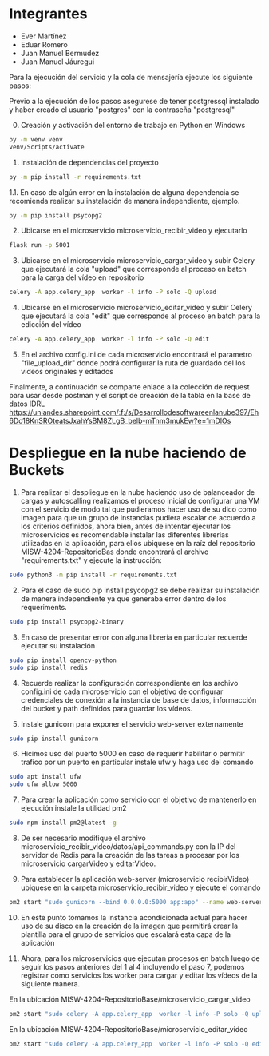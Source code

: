 # **Integrantes**

* Ever Martínez
* Eduar Romero
* Juan Manuel Bermudez
* Juan Manuel Jáuregui

Para la ejecución del servicio y la cola de mensajería ejecute los siguiente pasos:

Previo a la ejecución de los pasos asegurese de tener postgressql instalado y haber creado el usuario "postgres" con la contraseña "postgresql"

0. Creación y activación  del entorno de trabajo en Python en Windows
```bash
py -m venv venv 
venv/Scripts/activate
```
1. Instalación de dependencias del proyecto
```bash
py -m pip install -r requirements.txt
```
1.1. En caso de algún error en la instalación de alguna dependencia se recomienda realizar su instalación de manera independiente, ejemplo.
```bash
py -m pip install psycopg2
```
2. Ubicarse en el microservicio microservicio_recibir_video y ejecutarlo
```bash
flask run -p 5001
```
3. Ubicarse en el microservicio microservicio_cargar_video y subir Celery que ejecutará la cola "upload" que corresponde al proceso en batch para la carga del vídeo en repositorio
```bash
celery -A app.celery_app  worker -l info -P solo -Q upload
```
4. Ubicarse en el microservicio microservicio_editar_video y subir Celery que ejecutará la cola "edit" que corresponde al proceso en batch para la edicción del vídeo
```bash
celery -A app.celery_app  worker -l info -P solo -Q edit
```
5. En el archivo config.ini de cada microservicio encontrará el parametro "file_upload_dir" donde podrá configurar la ruta de guardado del los vídeos originales y editados

Finalmente, a continuación se comparte enlace a la colección de request para usar desde postman y el script de creación de la tabla en la base de datos IDRL
https://uniandes.sharepoint.com/:f:/s/Desarrollodesoftwareenlanube397/Eh6Do18KnSROteatsJxahYsBM8ZLgB_belb-mTnm3mukEw?e=1mDlOs

# **Despliegue en la nube haciendo de Buckets**

1. Para realizar el despliegue en la nube haciendo uso de balanceador de cargas y autoscalling realizamos el proceso inicial de configurar una VM con el servicio de modo tal que pudieramos hacer uso de su dico como imagen para que un grupo de instancias pudiera escalar de accuerdo a los criterios definidos, ahora bien, antes de intentar ejecutar los microservicios es recomendable instalar las diferentes librerías utilizadas en la aplicación, para ellos ubiquese en la raíz del repositorio MISW-4204-RepositorioBas donde encontrará el archivo "requirements.txt" y ejecute la instrucción:
```bash
sudo python3 -m pip install -r requirements.txt
```

2. Para el caso de sudo pip install psycopg2 se debe realizar su instalación de manera independiente ya que generaba error dentro de los requeriments.
```bash
sudo pip install psycopg2-binary
```

3. En caso de presentar error con alguna librería en particular recuerde ejecutar su instalación
```bash
sudo pip install opencv-python
sudo pip install redis
```

4. Recuerde realizar la configuración correspondiente en los archivo config.ini de cada microservicio con el objetivo de configurar credenciales de conexión a la instancia de base de datos, informacción del bucket y path definidos para guardar los vídeos.

5. Instale gunicorn para exponer el servicio web-server externamente
```bash
sudo pip install gunicorn
```

6. Hicimos uso del puerto 5000 en caso de requerir habilitar o permitir trafico por un puerto en particular instale ufw y haga uso del comando
```bash
sudo apt install ufw
sudo ufw allow 5000
```

7. Para crear la aplicación como servicio con el objetivo de mantenerlo en ejecución instale la utilidad pm2
```bash
sudo npm install pm2@latest -g
```

8. De ser necesario modifique el archivo microservicio_recibir_video/datos/api_commands.py con la IP del servidor de Redis para la creación de las tareas a procesar por los microservicio cargarVideo y editarVideo.

9. Para establecer la aplicación web-server (microservicio recibirVideo) ubiquese en la carpeta microservicio_recibir_video y ejecute el comando
```bash
pm2 start "sudo gunicorn --bind 0.0.0.0:5000 app:app" --name web-server
```

10. En este punto tomamos la instancia acondicionada actual para hacer uso de su disco en la creación de la imagen que permitirá crear la plantilla para el grupo de servicios que escalará esta capa de la aplicación

11. Ahora, para los microservicios que ejecutan procesos en batch luego de seguir los pasos anteriores del 1 al 4 incluyendo el paso 7, podemos registrar como servicios los worker para cargar y editar los vídeos de la siguiente manera.

En la ubicación MISW-4204-RepositorioBase/microservicio_cargar_video
```bash
pm2 start "sudo celery -A app.celery_app  worker -l info -P solo -Q upload -n worker_upload" --name upload_video
```

En la ubicación MISW-4204-RepositorioBase/microservicio_editar_video
```bash
pm2 start "sudo celery -A app.celery_app  worker -l info -P solo -Q edit -n worker_edit" --name edit_video
```

